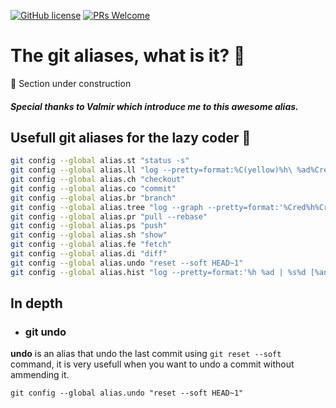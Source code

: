 
[![GitHub license](https://img.shields.io/github/license/Naereen/StrapDown.js.svg)](https://github.com/Naereen/StrapDown.js/blob/master/LICENSE) [![PRs Welcome](https://img.shields.io/badge/PRs-welcome-brightgreen.svg?style=flat-square)](http://makeapullrequest.com)

# The git aliases, what is it? :rotating_light:
:construction: Section under construction


##### Special thanks to Valmir which introduce me to this awesome alias. 

## Usefull git aliases for the lazy coder :rocket:


``` bash
git config --global alias.st "status -s"
git config --global alias.ll "log --pretty=format:%C(yellow)%h\ %ad%Cred%d\ %Creset%s%Cblue\ [%cn] --decorate --numstat --date=short"
git config --global alias.ch "checkout"
git config --global alias.co "commit"
git config --global alias.br "branch"
git config --global alias.tree "log --graph --pretty=format:'%Cred%h%Creset -%C(yellow)%d%Creset %s %Cgreen(%cr) %C(bold blue)<%an>%Creset%n' --abbrev-commit --date=relative --branches"
git config --global alias.pr "pull --rebase"
git config --global alias.ps "push"
git config --global alias.sh "show"
git config --global alias.fe "fetch"
git config --global alias.di "diff"
git config --global alias.undo "reset --soft HEAD~1"
git config --global alias.hist "log --pretty=format:'%h %ad | %s%d [%an]' --graph --date=short"

```

## In depth

- ### git undo
**undo** is an alias that undo the last commit using `git reset --soft` command, it is very usefull when you want to undo a commit without ammending it.

```
git config --global alias.undo "reset --soft HEAD~1"
```